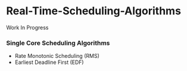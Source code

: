 # Real-Time-Scheduling-Algorithms

Work In Progress

### Single Core Scheduling Algorithms
- Rate Monotonic Scheduling (RMS)
- Earliest Deadline First (EDF)

